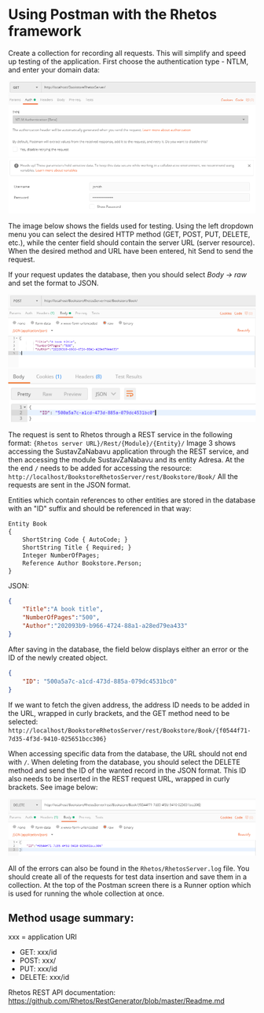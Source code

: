 # Using Postman with the Rhetos framework
Create a collection for recording all requests. This will simplify and speed up testing of the application.
First choose the authentication type - NTLM, and enter your domain data:

![Postman image 1](images/postman-image1.png)

The image below shows the fields used for testing. Using the left dropdown menu you can select the desired HTTP method (GET, POST, PUT, DELETE, etc.), while the center field should contain the server URL (server resource). When the desired method and URL have been entered, hit Send to send the request.

If your request updates the database, then you should select *Body -> raw* and set the format to JSON.

![Postman image 2](images/postman-image2.png)
![Postman image 3](images/postman-image3.png)

The request is sent to Rhetos through a REST service in the following format: `{Rhetos server URL}/Rest/{Module}/{Entity}/`
Image 3 shows accessing the SustavZaNabavu application through the REST service, and then accessing the module SustavZaNabavu and its entity Adresa. At the the end `/` needs to be added for accessing the resource: `http://localhost/BookstoreRhetosServer/rest/Bookstore/Book/`
All the requests are sent in the JSON format.

Entities which contain references to other entities are stored in the database with an "ID" suffix and should be referenced in that way:
```
Entity Book
{
    ShortString Code { AutoCode; }
    ShortString Title { Required; }
    Integer NumberOfPages;
    Reference Author Bookstore.Person;
}
```
JSON:
```json
{
    "Title":"A book title",
    "NumberOfPages":"500",
    "Author":"202093b9-b966-4724-88a1-a28ed79ea433"
}
```

After saving in the database, the field below displays either an error or the ID of the newly created object.
```json
{
    "ID": "500a5a7c-a1cd-473d-885a-079dc4531bc0"
}
```

If we want to fetch the given address, the address ID needs to be added in the URL, wrapped in curly brackets, and the GET method need to be selected: `http://localhost/BookstoreRhetosServer/rest/Bookstore/Book/{f0544f71-7d35-4f3d-9410-025651bcc306}`

When accessing specific data from the database, the URL should not end with `/`. When deleting from the database, you should select the DELETE method and send the ID of the wanted record in the JSON format. This ID also needs to be inserted in the REST request URL, wrapped in curly brackets. See image below:

![Postman image 4](images/postman-image4.png)

All of the errors can also be found in the `Rhetos/RhetosServer.log` file.
You should create all of the requests for test data insertion and save them in a collection. At the top of the Postman screen there is a Runner option which is used for running the whole collection at once.

## Method usage summary:

xxx = application URI
* GET: xxx/id
* POST: xxx/
* PUT: xxx/id
* DELETE: xxx/id

Rhetos REST API documentation: https://github.com/Rhetos/RestGenerator/blob/master/Readme.md

